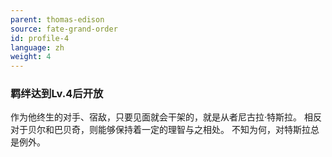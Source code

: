 ```yaml
---
parent: thomas-edison
source: fate-grand-order
id: profile-4
language: zh
weight: 4
---
```


### 羁绊达到Lv.4后开放

作为他终生的对手、宿敌，只要见面就会干架的，就是从者尼古拉·特斯拉。
相反对于贝尔和巴贝奇，则能够保持着一定的理智与之相处。
不知为何，对特斯拉总是例外。
